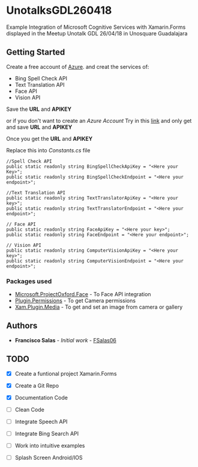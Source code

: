 
# UnotalksGDL260418

Example Integration of Microsoft Cognitive Services with Xamarin.Forms displayed in the Meetup Unotalk GDL 26/04/18 in Unosquare Guadalajara

## Getting Started

Create a free account of [Azure](https://azure.microsoft.com/es-mx/). and creat the services of:

- Bing Spell Check API
- Text Translation API
- Face API
- Vision API

Save the **URL** and **APIKEY**

or if you don't want to create an *Azure Account* Try in this [link](https://azure.microsoft.com/en-us/try/cognitive-services/) and only get and save **URL** and **APIKEY**

Once you get the **URL** and **APIKEY** 

Replace this into *Constants.cs* file

```
//Spell Check API
public static readonly string BingSpellCheckApiKey = "<Here your Key>";
public static readonly string BingSpellCheckEndpoint = "<Here your endpoint>";

//Text Translation API
public static readonly string TextTranslatorApiKey = "<Here your key>";
public static readonly string TextTranslatorEndpoint = "<Here your endpoint>";

// Face API
public static readonly string FaceApiKey = "<Here your key>";
public static readonly string FaceEndpoint = "<Here your endpoint>";

// Vision API
public static readonly string ComputerVisionApiKey = "<Here your key>";
public static readonly string ComputerVisionEndpoint = "<Here your endpoint>";
```

### Packages used

* [Microsoft.ProjectOxford.Face](https://www.nuget.org/packages/Microsoft.ProjectOxford.Face/) - To Face API integration
* [Plugin.Permissions](https://www.nuget.org/packages/Plugin.Permissions/) - To get Camera permissions
* [Xam.Plugin.Media](https://www.nuget.org/packages/Xam.Plugin.Media/3.1.3) - To get and set an image from camera or gallery
 

## Authors

* **Francisco Salas** - *Initial work* - [FSalas06](https://github.com/FSalas06)

## TODO

- [x] Create a funtional project Xamarin.Forms
- [x] Create a Git Repo
- [x] Documentation Code
- [ ] Clean Code
- [ ] Integrate Speech API
- [ ] Integrate Bing Search API
- [ ] Work into intuitive examples
- [ ] Splash Screen Android/IOS


